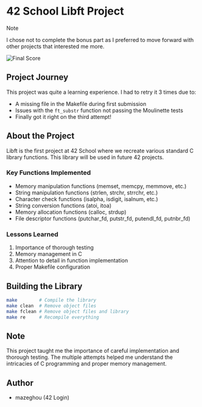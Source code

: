 # 42 School Libft Project
> [!NOTE]
> I chose not to complete the bonus part as I preferred to move forward with other projects that interested me more.

![Final Score](https://i.ibb.co/DCtw70t/image.png)

## Project Journey
This project was quite a learning experience. I had to retry it 3 times due to:
- A missing file in the Makefile during first submission
- Issues with the `ft_substr` function not passing the Moulinette tests
- Finally got it right on the third attempt!

## About the Project
Libft is the first project at 42 School where we recreate various standard C library functions. This library will be used in future 42 projects.

### Key Functions Implemented
- Memory manipulation functions (memset, memcpy, memmove, etc.)
- String manipulation functions (strlen, strchr, strrchr, etc.)
- Character check functions (isalpha, isdigit, isalnum, etc.)
- String conversion functions (atoi, itoa)
- Memory allocation functions (calloc, strdup)
- File descriptor functions (putchar_fd, putstr_fd, putendl_fd, putnbr_fd)

### Lessons Learned
1. Importance of thorough testing
2. Memory management in C
3. Attention to detail in function implementation
4. Proper Makefile configuration

## Building the Library
```bash
make        # Compile the library
make clean  # Remove object files
make fclean # Remove object files and library
make re     # Recompile everything
```

## Note
This project taught me the importance of careful implementation and thorough testing. The multiple attempts helped me understand the intricacies of C programming and proper memory management.

## Author
- mazeghou (42 Login)
